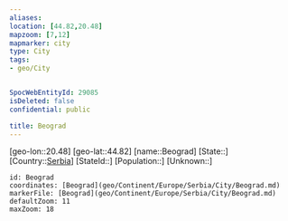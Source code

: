 ```yaml
---
aliases: 
location: [44.82,20.48]
mapzoom: [7,12] 
mapmarker: city 
type: City
tags:
- geo/City


SpocWebEntityId: 29085
isDeleted: false
confidential: public

title: Beograd
---
```

[geo-lon::20.48]
[geo-lat::44.82]
[name::Beograd]
[State::]
[Country::[Serbia](geo/Continent/Europe/Serbia.md)]
[StateId::]
[Population::]
[Unknown::]


```leaflet
id: Beograd
coordinates: [Beograd](geo/Continent/Europe/Serbia/City/Beograd.md)
markerFile: [Beograd](geo/Continent/Europe/Serbia/City/Beograd.md)
defaultZoom: 11 
maxZoom: 18
```


